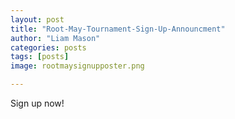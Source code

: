 ```yaml
---
layout: post
title: "Root-May-Tournament-Sign-Up-Announcment"
author: "Liam Mason"
categories: posts
tags: [posts]
image: rootmaysignupposter.png

---
```

Sign up now!

